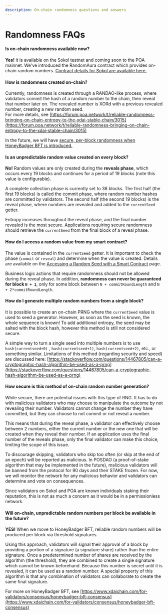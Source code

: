 ```yaml
---
description: On-chain randomness questions and answers
---
```


# Randomness FAQs

#### Is on-chain randomness available now?

**Yes!** it is available on the Sokol testnet and coming soon to the POA mainnet. We've introduced the RandomAura contract which provides on-chain random numbers. [Contract details for Sokol are available here. ](https://blockscout.com/poa/sokol/address/0x8f2b78169B0970F11a762e56659Db52B59CBCf1B/transactions)

#### How is randomness created on-chain?

Currently, randomness is created through a RANDAO-like process, where validators commit the hash of a random number to the chain, then reveal that number later on.  The revealed number is XORd with a previous revealed number, creating a new random seed.    
For more details, see  [https://forum.poa.network/t/reliable-randomness-bringing-on-chain-entropy-to-the-xdai-stable-chain/3015](https://forum.poa.network/t/reliable-randomness-bringing-on-chain-entropy-to-the-xdai-stable-chain/3015)

In the future, we will have [secure, per-block randomness when HoneyBadger BFT is introduced.](randomness-faqs.md#will-on-chain-unpredictable-random-numbers-per-block-be-available-in-the-future)

#### Is an unpredictable random value created on every block?

**No!** Random values are only created during the **reveals phase**, which occurs every 19 blocks and continues for a period of 19 blocks \(note this value is configurable\). 

A complete collection phase is currently set to 38 blocks. The first half \(the first 19 blocks\) is called the commit phase, where random number hashes are committed by validators. The second half \(the second 19 blocks\) is the reveal phase, where numbers are revealed and added to the `currentSeed` getter.

Entropy increases throughout the reveal phase, and the final number revealed is the most secure. Applications requiring secure randomness should retrieve the `currentSeed` from the final block of a reveal phase.

#### How do I access a random value from my smart contract?

The value is contained in the `currentSeed` getter.  It is important to check the phase \(`commit` or `reveal`\) and determine when the value is created. Details are available on the [Accessing a Random Seed with a Smart Contract](accessing-a-random-seed-with-a-smart-contract.md) page.

Business logic actions that require randomness should not be allowed during the reveal phase.  In addition, **randomness can never be guaranteed for block `N + 1`**, only for some block between `N + commitRoundLength` and `N + 2*commitRoundLength`.

#### How do I generate multiple random numbers from a single block?

It is possible to create an on-chain PRNG where the `currentSeed` value is used to seed a generator. However, as soon as the seed is known, the whole sequence is known! To add additional entropy, the seed may be salted with the block hash, however this method is still not considered secure.

 A simple way to turn a single seed into multiple numbers is to use  `hash(currentseed+0)` , `hash(currentseed+1)`, `hash(currentseed+2)`, etc., or something similar. Limitations of this method \(regarding security and speed\) are discussed here: [https://stackoverflow.com/questions/14467805/can-a-cryptographic-hash-algorithm-be-used-as-a-prng](https://stackoverflow.com/questions/14467805/can-a-cryptographic-hash-algorithm-be-used-as-a-prng)

#### How secure is this method of on-chain random number generation?

While secure, there are potential issues with this type of RNG. It has to do with malicious validators who may choose to manipulate the outcome by not revealing their number. Validators cannot change the number they have committed, but they can choose to not commit or not reveal a number.

This means that during the reveal phase, a validator can effectively choose between 2 numbers, either the current number or the new one that will be created when they reveal their number. If an application uses the final number of the reveals phase, only the final validator can make this choice, limiting the scope of this issue. 

To discourage skipping, validators who skip too often \(or skip at the end of an epoch\) will be reported as malicious. In POSDAO \(a proof-of-stake algorithm that may be implemented in the future\), malicious validators will be banned from the protocol for 90 days and their STAKE frozen. For now, we will monitor the network for any malicious behavior and validators can determine and vote on consequences. 

Since validators on Sokol and POA are known individuals staking their reputation, this is not as much a concern as it would be in a permissionless network.   

#### Will on-chain, unpredictable random numbers per block be available in the future?

**YES!** When we move to HoneyBadger BFT, reliable random numbers will be produced per block via threshold signatures. 

Using this approach, validators will signal their approval of a block by providing a portion of a signature \(a signature share\) rather than the entire signature. Once a predetermined number of shares are received by the algorithm \(the threshold\), they are combined to create a single signature which cannot be known beforehand. Because this number is secret until it is revealed, it can be used as a random number. A special property of this algorithm is that any combination of validators can collaborate to create the same final signature.

For more on HoneyBadger BFT, see [https://www.xdaichain.com/for-validators/consensus/honeybadger-bft-consensus](https://www.xdaichain.com/for-validators/consensus/honeybadger-bft-consensus)





